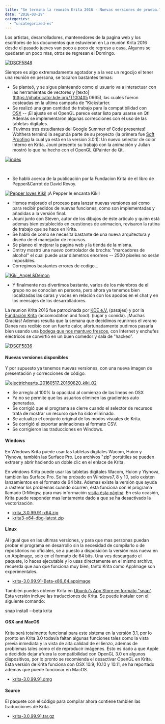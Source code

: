 ```yaml
---
title: "Se termina la reunión Krita 2016 - Nuevas versiones de prueba."
date: "2016-08-29"
categories: 
  - "uncategorized-es"
---
```


Los artistas, desarrolladores, mantenedores de la pagina web y los escritores de los documentos que estuvieron en La reunión Krita 2016 desde el pasado jueves van poco a poco de regreso a casa, Algunos se quedaran un poco mas, otros se regresan el Domingo.

[![DSCF5848](/images/posts/2016/DSCF5848-1024x768.jpg)](https://krita.org/wp-content/uploads/2016/08/DSCF5848.jpg)

Siempre es algo extremadamente agotador y a la vez un regocijo el tener una reunión en persona, se tocaron bastantes temas:

- Se planteó, y se sigue planteando como el usuario va a interactuar con las herramientas de vectores y [texto](https://phabricator.kde.org/T1004#5 0665), las cuales fueron costeadas en la ultima campaña de "Kickstarter.
- Se realizó una gran cantidad de trabajo para la compatibilidad con [OSX](https://codereview.qt-project.org/#/c/166202) -- ¡El ajuste en el OpenGL parece estar listo para usarse en Qt! Además se implementaron algunas correcciones con el uso de las tabletas digitales.
- ¡Tuvimos tres estudiantes del Google Summer of Code presentes! Wolthera terminó la segunda parte de su proyecto (la primera fue [Soft Proofing](http://wolthera.info/?p=802) la cual ya está en la version 3.0.1): Un nuevo selector de color interno en Krita. Jouni presento su trabajo con la animación y Julian mostró lo que ha hecho con el OpenGL QPainter de Qt.

[![index](/images/posts/2016/index-1024x584.png)](https://krita.org/wp-content/uploads/2016/08/index.png)

 

- Se habló acerca de la publicación por la Fundacion Krita de el libro de Pepper&Carrot de David Revoy.

[![Pepper loves Kiki!](/images/posts/2016/PepperLovesKiki_001-1024x724.png)](https://krita.org/wp-content/uploads/2016/08/PepperLovesKiki_001.png) ¡A Pepper le encanta Kiki!

- Hemos mejorado el proceso para lanzar nuevas versiones así como para recibir pedidos de nuevas funciones, como son implementadas y añadidas a la versión final.
- Jouni junto con Steven, autor de los dibujos de éste articulo y quién está ademas bien establecido en cuestiones de animacion, revisaron la rutina de trabajo que se hace en Krita.
- Se habló de como se necesita bastante de una nueva arquitectura y diseño de el manejador de recursos.
- Se planeo el mejorar la pagina web y la tienda de la misma.
- Dmitry mostró una nuevo controlador de brocha: "marcadores de alcohol" el cual puede usar diámetros enormes -- 2500 pixeles no serán imposibles.
- Corregimos bastantes errores de codigo...

[![Kiki_Angel &Demon](/images/posts/2016/Kiki_Angel-Demon-1-1024x724.png)](https://krita.org/wp-content/uploads/2016/08/Kiki_Angel-Demon-1.png)

- Y finalmente nos divertimos bastante, varios de los miembros de el grupo no se conocían en persona, pero ahora ya tenemos bien localizadas las caras y voces en relación con los apodos en el chat y en los mensajes de los desarrolladores.

La reunion Krita 2016 fue patrocinada por [KDE e.V.](https://www.kde.org/community/donations/) (pasajes) y por la [Fundación Krita](https://krita.org/en/support-us/donations/) (accomodation and food). (lugar y comida). ¡Muchas Gracias! Ademas resulta que la semana que decidimos reunirnos el verano Danes nos recibio con un fuerte calor, afortunadamente pudimos pasarla bien usando una [bodega que nos mantuvo frescos](http://petrusenpaulus.eu/), con Internet y enchufes eléctricos se convirtió en un buen comedor y sala de "hackeo".

[![DSCF5836](/images/posts/2016/DSCF5836-1024x768.jpg)](https://krita.org/wp-content/uploads/2016/08/DSCF5836.jpg)

#### Nuevas versiones disponibles

Y por supuesto ya tenemos nuevas versiones, con una nueva imagen de presentación y correcciones de código.

[![electrichearts_20160517_20160820_kiki_02](/images/posts/2016/electrichearts_20160517_20160820_kiki_02-1024x594.png)](https://krita.org/wp-content/uploads/2016/08/electrichearts_20160517_20160820_kiki_02.png)

- Se arreglo al 100% la opacidad al comienzo de las lineas en OSX
- Ya no se permite que los usuarios eliminen las gradientes auto generadas.
- Se corrigió que el programa se cierre cuando el selector de recursos trata de mostrar un recurso que ha sido eliminado.
- Se actualizo el conjunto original de los modos visuales de Krita.
- Se corrigió el exportar animaciones al formato CSV.
- Se corrigieron las traducciones en Windows.

#### Windows

En Windows Krita puede usar las tabletas digitales Wacom, Huion y Yiynova, también las Surface Pro. Los archivos "zip" portátiles se pueden extraer y abrir haciendo un doble clic en el enlace de Krita.

En windows Krita puede usar las tabletas digitales Wacom, Huion y Yiynova, también las Surface Pro. Se ha probado en Windows7, 8 y 10, solo existen lanzamientos en el formato de 64 bits. Ademas existe la versión que ayuda a rastrear los problemas cuando ocurren, ésta funciona con el programa llamado DrMingw, para mas información [visita ésta página](https://docs.krita.org/KritaFAQ/es#.C2.BFComo_puedo_crear_un_.22backtrace.22_en_Windows.3F). En esta ocasión, Krita puede responder mas lentamente dado a que se ha desactivado la vectorización.

- [krita\_3.0.99.91-x64.zip](http://files.kde.org/krita/3/windows/devbuilds/krita_3.0.99.91-x64.zip)
- [krita3-x64-dbg-latest.zip](http://files.kde.org/krita/3/windows/debugbuilds/krita3-x64-dbg-latest.zip)

#### Linux

Al igual que en las ultimas versiones, y para que mas personas puedan probar el programa en desarrollo sin la necesidad de compilarlo o de repositorios no oficiales, se a puesto a disposición la versión mas nueva en un AppImage, solo en el formato de 64 bits. Una ves descargado el paquete, lo haces ejecutable y lo usas directamente en el mismo archivo, recuerda que aun que funciona muy bien, tanto Krita como AppImage son experimentales.

- [krita-3.0.99.91-Beta-x86\_64.appimage](http://files.kde.org/krita/3/linux/devbuilds/krita-3.0.99.91-Beta-x86_64.appimage)

También puedes obtener Krita en [Ubuntu’s App Store en formato "snap"](https://uappexplorer.com/app/krita.krita). Esta versión incluye las traducciones de Krita. Se puede instalar con el siguiente comando:

snap install --beta krita

#### OSX and MacOS

Krita será totalmente funcional para este sistema en la versión 3.1, por lo pronto en Krita 3.0 todavía faltan algunas funciones tales como la vista previa inmediata y la vista de alta calidad de el lienzo, ademas de problemas tales como el de reproducir imágenes. Esto es dado a que Apple a decidido dejar afuera la compatibilidad con OpenGL 3.0 en algunos dispositivos, por lo pronto se recomienda el desactivar OpenGL en Krita. Esta versión de Krita funciona con OSX 10.9, 10.10 y 10.11, se ha reportado ademas que puede funcionar en MacOS.

- [krita-3.0.99.91.dmg](http://files.kde.org/krita/3/osx/devbuilds/krita-3.0.99.91.dmg)

#### Source

El paquete con el código para compilar ahora contiene también las traducciones de Krita.

- [krita-3.0.99.91.tar.gz](http://files.kde.org/krita/3/source/krita-3.0.99.91.tar.gz)
